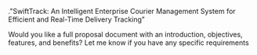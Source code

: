 ."SwiftTrack: An Intelligent Enterprise Courier Management System for Efficient and Real-Time Delivery Tracking"

Would you like a full proposal document with an introduction, objectives, features, and benefits? Let me know if you have any specific requirements
